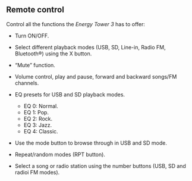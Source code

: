 ## Remote control

Control all the functions the *Energy Tower 3* has to offer:

* Turn ON/OFF.

* Select different playback modes (USB, SD, Line-in, Radio FM, Bluetooth®) using the X button.

* “Mute” function.

* Volume control, play and pause, forward and backward songs/FM channels.

* EQ presets for USB and SD playback modes.
    * EQ 0: Normal.
    * EQ 1: Pop.
    * EQ 2: Rock.
    * EQ 3: Jazz.
    * EQ 4: Classic.

* Use the mode button to browse through in USB and SD mode.

* Repeat/random modes (RPT button).

* Select a song or radio station using the number buttons (USB, SD and radioi FM modes).
